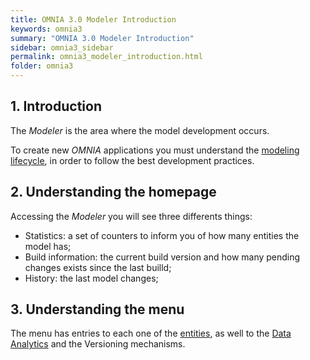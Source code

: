 ```yaml
---
title: OMNIA 3.0 Modeler Introduction
keywords: omnia3
summary: "OMNIA 3.0 Modeler Introduction"
sidebar: omnia3_sidebar
permalink: omnia3_modeler_introduction.html
folder: omnia3
---
```



## 1. Introduction

The _Modeler_ is the area where the model development occurs.

To create new _OMNIA_ applications you must understand the [modeling lifecycle](omnia3_modeler_lifecycle.html), in order to follow the best development practices.

## 2. Understanding the homepage
Accessing the _Modeler_ you will see three differents things:
* Statistics: a set of counters to inform you of how many entities the model has;
* Build information: the current build version and how many pending changes exists since the last builld;
* History: the last model changes;

## 3. Understanding the menu
The menu has entries to each one of the [entities](omnia3_modeler_entities.html), as well to the [Data Analytics](omnia3_modeler_datavisualization.html) and the Versioning mechanisms.